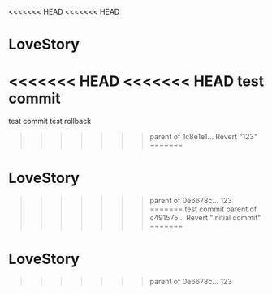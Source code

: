 <<<<<<< HEAD
<<<<<<< HEAD
# LoveStory
<<<<<<< HEAD
<<<<<<< HEAD
test commit
=======
test commit
test rollback
>>>>>>> parent of 1c8e1e1... Revert "123"
=======
# LoveStory
>>>>>>> parent of 0e6678c... 123
=======
test commit
>>>>>>> parent of c491575... Revert "Initial commit"
=======
# LoveStory
>>>>>>> parent of 0e6678c... 123
